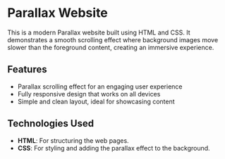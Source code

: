 
# Parallax Website

This is a modern Parallax website built using HTML and CSS. It demonstrates a smooth scrolling effect where background images move slower than the foreground content, creating an immersive experience.

## Features

- Parallax scrolling effect for an engaging user experience
- Fully responsive design that works on all devices
- Simple and clean layout, ideal for showcasing content

## Technologies Used

- **HTML**: For structuring the web pages.
- **CSS**: For styling and adding the parallax effect to the background.

 
